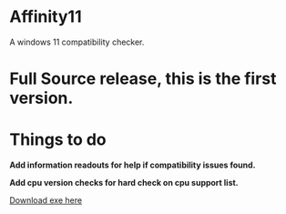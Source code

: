 # Affinity11
A windows 11 compatibility checker.

# Full Source release, this is the first version.

# Things to do
**Add information readouts for help if compatibility issues found.**

**Add cpu version checks for hard check on cpu support list.**

[Download exe here](https://github.com/mag-nif-i-cent/Affinity11/raw/master/Affinity11.exe)
